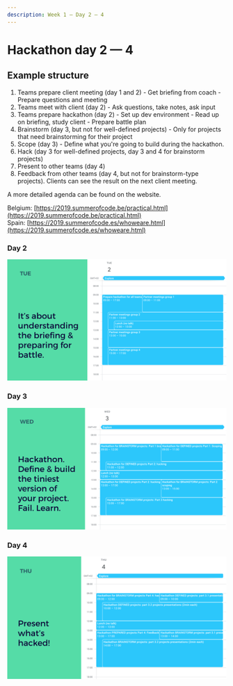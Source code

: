 ```yaml
---
description: Week 1 — Day 2 — 4
---
```


# Hackathon day 2 — 4

## Example structure

1. Teams prepare client meeting \(day 1 and 2\) - Get briefing from coach - Prepare questions and meeting
2. Teams meet with client \(day 2\) - Ask questions, take notes, ask input
3. Teams prepare hackathon \(day 2\) - Set up dev environment - Read up on briefing, study client - Prepare battle plan
4. Brainstorm \(day 3, but not for well-defined projects\) - Only for projects that need brainstorming for their project
5. Scope \(day 3\) - Define what you're going to build during the hackathon.
6. Hack \(day 3 for well-defined projects, day 3 and 4 for brainstorm projects\)
7. Present to other teams \(day 4\)
8. Feedback from other teams \(day 4, but not for brainstorm-type projects\). Clients can see the result on the next client meeting.

A more detailed agenda can be found on the website.

Belgium: [https://2019.summerofcode.be/practical.html](https://2019.summerofcode.be/practical.html)  
Spain: [https://2019.summerofcode.es/whoweare.html](https://2019.summerofcode.es/whoweare.html)

### Day 2

![Example of day 2](../../.gitbook/assets/screenshot-2019-06-17-at-22.02.39.png)

### Day 3

![Example of day 3](../../.gitbook/assets/screenshot-2019-06-17-at-22.02.19.png)

### Day 4

![Example of day 4](../../.gitbook/assets/screenshot-2019-06-17-at-22.02.26.png)





